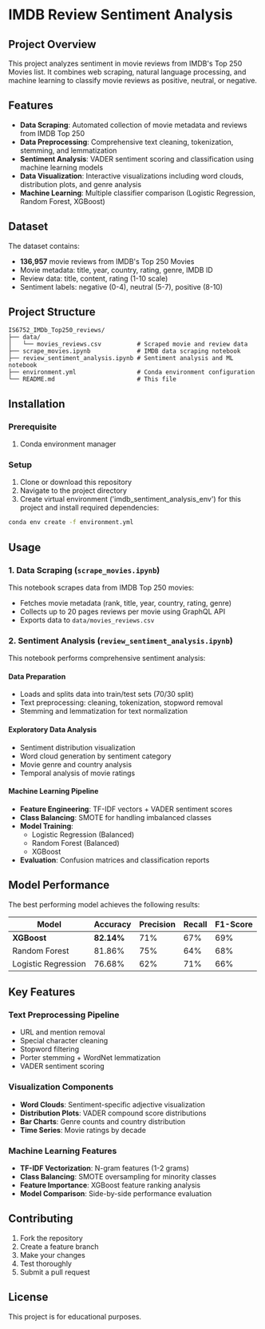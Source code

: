 # IMDB Review Sentiment Analysis

## Project Overview

This project analyzes sentiment in movie reviews from IMDB's Top 250 Movies list. It combines web scraping, natural language processing, and machine learning to classify movie reviews as positive, neutral, or negative.

## Features

- **Data Scraping**: Automated collection of movie metadata and reviews from IMDB Top 250
- **Data Preprocessing**: Comprehensive text cleaning, tokenization, stemming, and lemmatization
- **Sentiment Analysis**: VADER sentiment scoring and classification using machine learning models
- **Data Visualization**: Interactive visualizations including word clouds, distribution plots, and genre analysis
- **Machine Learning**: Multiple classifier comparison (Logistic Regression, Random Forest, XGBoost)

## Dataset

The dataset contains:
- **136,957** movie reviews from IMDB's Top 250 Movies
- Movie metadata: title, year, country, rating, genre, IMDB ID
- Review data: title, content, rating (1-10 scale)
- Sentiment labels: negative (0-4), neutral (5-7), positive (8-10)

## Project Structure

```
IS6752_IMDb_Top250_reviews/
├── data/
│   └── movies_reviews.csv          # Scraped movie and review data
├── scrape_movies.ipynb             # IMDB data scraping notebook
├── review_sentiment_analysis.ipynb # Sentiment analysis and ML notebook
├── environment.yml                 # Conda environment configuration
└── README.md                       # This file
```

## Installation

### Prerequisite

1. Conda environment manager

### Setup

1. Clone or download this repository
2. Navigate to the project directory
3. Create virtual environment ('imdb_sentiment_analysis_env') for this project and install required dependencies:
```bash
conda env create -f environment.yml
```

## Usage

### 1. Data Scraping (`scrape_movies.ipynb`)

This notebook scrapes data from IMDB Top 250 movies:

- Fetches movie metadata (rank, title, year, country, rating, genre)
- Collects up to 20 pages reviews per movie using GraphQL API
- Exports data to `data/movies_reviews.csv`

### 2. Sentiment Analysis (`review_sentiment_analysis.ipynb`)

This notebook performs comprehensive sentiment analysis:

#### Data Preparation
- Loads and splits data into train/test sets (70/30 split)
- Text preprocessing: cleaning, tokenization, stopword removal
- Stemming and lemmatization for text normalization

#### Exploratory Data Analysis
- Sentiment distribution visualization
- Word cloud generation by sentiment category
- Movie genre and country analysis
- Temporal analysis of movie ratings

#### Machine Learning Pipeline
- **Feature Engineering**: TF-IDF vectors + VADER sentiment scores
- **Class Balancing**: SMOTE for handling imbalanced classes
- **Model Training**: 
  - Logistic Regression (Balanced)
  - Random Forest (Balanced)
  - XGBoost
- **Evaluation**: Confusion matrices and classification reports

## Model Performance

The best performing model achieves the following results:

| Model | Accuracy | Precision | Recall | F1-Score |
|-------|----------|-----------|---------|----------|
| **XGBoost** | **82.14%** | 71% | 67% | 69% |
| Random Forest | 81.86% | 75% | 64% | 68% |
| Logistic Regression | 76.68% | 62% | 71% | 66% |

## Key Features

### Text Preprocessing Pipeline
- URL and mention removal
- Special character cleaning
- Stopword filtering
- Porter stemming + WordNet lemmatization
- VADER sentiment scoring

### Visualization Components
- **Word Clouds**: Sentiment-specific adjective visualization
- **Distribution Plots**: VADER compound score distributions
- **Bar Charts**: Genre counts and country distribution
- **Time Series**: Movie ratings by decade

### Machine Learning Features
- **TF-IDF Vectorization**: N-gram features (1-2 grams)
- **Class Balancing**: SMOTE oversampling for minority classes
- **Feature Importance**: XGBoost feature ranking analysis
- **Model Comparison**: Side-by-side performance evaluation

## Contributing

1. Fork the repository
2. Create a feature branch
3. Make your changes
4. Test thoroughly
5. Submit a pull request

## License

This project is for educational purposes.
